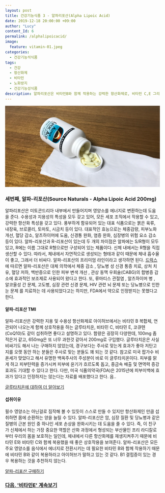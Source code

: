 ```yaml
---
layout: post
title: 건강기능식품 3 - 알파리포산(Alpha Lipoic Acid)
date: 2019-12-18 20:00:00 +09:00
author: "Lucy"
content_Id: 6
permalink: /alphalipoicacid/
image:
  feature: vitamin-01.jpeg
categories:
  - 건강기능석식품
tags:
  - 건강
  - 항산화제
  - 비타민
  - 노화방지
  - 건강기능성식품
description: 알파리포산은 비타민B와 함께 작용하는 강력한 항산화제로, 비타민 C,E 그리고 글루타티온을 환원시켜 세포손상을 막아주기 때문에 우리 체내에서도 꾸준히 생산되고 있는 화합물이다. 보충제로 섭취하면 우리몸의 피로도를 좀 더 덜어줄 수 있지 않을까 싶어 복용하기 시작했다.
---
```


![알파리포산](/img/post/01/alphalipoicacid.jpg)

### 세번째, 알파-리포산(Source Naturals - Alpha Lipoic Acid 200mg)

알파리포산은 미토콘드리아 내부에서 만들어지며 영양소를 에너지로 변환하는데 도움을 준다. 수용성과 지용성의 특성을 모두 갖고 있어, 모든 세포 조직에서 작용할 수 있고, 강력한 항산화 특성을 갖고 있다. 풍부하게 함유되어 있는 대표 식품으로는 붉은 육류, 내장육, 브로콜리, 토마토, 시금치 등이 있다. 대표적인 효능으로는 체중감량, 피부노화 개선, 혈당 감소, 알츠하이머에 도움, 신경통 완화, 염증 완화, 심장병의 위험 요소 감소 등이 있다. 알파-리포산과 R-리포산이 있는데 두 개의 차이점은 알파에는 S/R형이 모두 있고, R에는 이름 그대로 R형으로만 구성되어 있는 제품이다. 신체 내에서는 R형을 직접 생산할 수 있다. 따라서, 체내에서 자연적으로 생성되는 형태과 같이 때문에 체내 흡수율이 좋고, 그래서 더 비싸다. 알파-리포산의 프리미엄 라인이라고 생각하면 된다. [드럭스](https://www.drugs.com/mtm/alpha-lipoic-acid)에 따르면 알파-리포산은 대체 의학에서 체중 감소 , 당뇨병 성 신경 통증 치료, 상처 치유, 혈당 저하, 백반증으로 인한 피부 변색 개선 , 관상 동맥 우회술(CABG)의 합병증 감소에 효과적인 보조제로 사용되어 왔다고 한다. 또, 류마티스 관절염 , 알츠하이머 병 , 알코올성 간 문제, 고도병, 심장 관련 신경 문제, HIV 관련 뇌 문제 또는 당뇨병으로 인한 눈 문제 를 치료하는 데 사용되었다고는 하지만, FDA에서 약으로 인정받지는 못했다고 한다.

#### 알파-리포산 TMI

알파-리포산은 강력한 지용 및 수용성 항산화제로 아이허브에서는 비타민 B 복합체, 연관되어 나오는게 함께 상호작용을 하는 글루타치온, 비타민 C, 비타민 E, 코큐텐(CoQ10)도 같이 섭취하면 좋다고 설명하고 있다. 함량은 굉장히 다양한데, 100mg 좀 적은거 같고, 650mg은 또 너무 과한것 같아서 200mg로 구입했다. 글루타치온은 사실 비싸기도 해서 나는 구매하지 않았는데, 경구보다는 주사로 맞는게 효과가 좋아 저탄고지를 오랫 동안 하는 분들은 주사로 맞는 분들도 꽤 되는 것 같다. 참고로 미국 팝가수 비욘세가 맞았다고 해서 유명한 백옥주사의 주성분이 바로 이 글루타치온이다. 피부를 맑게 하고 피부탄력을 증가시켜 피부에 윤기가 흐르도록 돕고, 중금속 배출 및 면역력 증강 효과도 기대할 수 있다고 한다. 다만, 미국 식품의약국(FDA)은 2015년에 피부미백에 효과가 있다고 인정하지는 않는다는 자료를 배포했다고 한다. 음..

[글루타치온에 대하여 더 알아보기](https://gradium.co.kr/glutathione-benefits/)





#### 섭취이유

필수 영양소는 아닌걸로 짐작해 볼 수 있듯이 스스로 만들 수 있지만 항산화제인 만큼 섭취하면 몸에 순환하는 양을 늘릴 수 있다. 알파-리포산은 암, 심장 질환 및 당뇨병과 같은 질병의 근본 원인 중 하나인 세포 손상을 완화시키는 데 도움을 줄 수 있다. 즉, 이 친구가 신체에서 하는 가장 중요한 역할은 산화 과정에서 형성되는 부산물인 프리 라디칼로 부터 우리의 몸을 보호하는 일인데, 체내에서 다른 항산화제를 재생지켜주기 때문에 비타민 E와 비타민 C와 함께 복용했을 때 좋은 상호작용을 보여준다. 알파-리포산은 모든 주요 영양소를 음식에서 에너지로 전환시키는 데 필요한 비타민 B와 함께 작용하기 때문에 비타민 B와 같이 복용하라고 아이허브가 말하고 있는 것 같다. B1 결핍증이 있는 경우 복용하는 것을 추천하지 않는다.

[알파-리포산 구매하기](https://kr.iherb.com/pr/Source-Naturals-Alpha-Lipoic-Acid-200-mg-120-Tablets/1469?rcode=TJR663)





### [다음, '비타민E' 계속보기](https://lucyketogenic.com/vitamin-e/)
